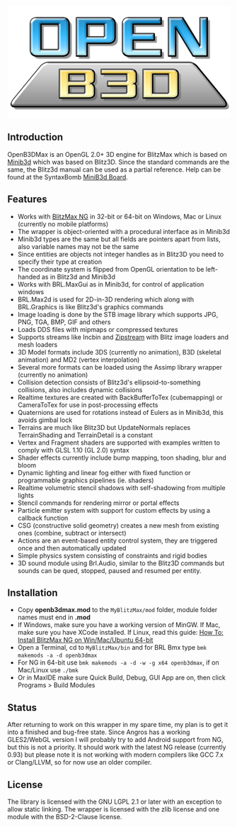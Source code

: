 
![OpenB3DMax](./media/openb3d_logo_512.png)

## Introduction

OpenB3DMax is an OpenGL 2.0+ 3D engine for BlitzMax which is based on [Minib3d](https://github.com/si-design/minib3d) which was based on Blitz3D. Since the standard commands are the same, the Blitz3d manual can be used as a partial reference. Help can be found at the SyntaxBomb [MiniB3d Board](http://www.syntaxbomb.com/index.php/board,20.0.html).

## Features 

* Works with [BlitzMax NG](https://github.com/bmx-ng/bmx-ng/releases) in 32-bit or 64-bit on Windows, Mac or Linux (currently no mobile platforms)
* The wrapper is object-oriented with a procedural interface as in Minib3d
* Minib3d types are the same but all fields are pointers apart from lists, also variable names may not be the same
* Since entities are objects not integer handles as in Blitz3D you need to specify their type at creation
* The coordinate system is flipped from OpenGL orientation to be left-handed as in Blitz3d and Minib3d
* Works with BRL.MaxGui as in Minib3d, for control of application windows
* BRL.Max2d is used for 2D-in-3D rendering which along with BRL.Graphics is like Blitz3d's graphics commands
* Image loading is done by the STB image library which supports JPG, PNG, TGA, BMP, GIF and others
* Loads DDS files with mipmaps or compressed textures
* Supports streams like Incbin and [Zipstream](https://github.com/maxmods/koriolis.mod) with Blitz image loaders and mesh loaders
* 3D Model formats include 3DS (currently no animation), B3D (skeletal animation) and MD2 (vertex interpolation)
* Several more formats can be loaded using the Assimp library wrapper (currently no animation)
* Collision detection consists of Blitz3d's ellipsoid-to-something collisions, also includes dynamic collisions
* Realtime textures are created with BackBufferToTex (cubemapping) or CameraToTex for use in post-processing effects
* Quaternions are used for rotations instead of Eulers as in Minib3d, this avoids gimbal lock
* Terrains are much like Blitz3D but UpdateNormals replaces TerrainShading and TerrainDetail is a constant
* Vertex and Fragment shaders are supported with examples written to comply with GLSL 1.10 (GL 2.0) syntax
* Shader effects currently include bump mapping, toon shading, blur and bloom
* Dynamic lighting and linear fog either with fixed function or programmable graphics pipelines (ie. shaders)
* Realtime volumetric stencil shadows with self-shadowing from multiple lights
* Stencil commands for rendering mirror or portal effects
* Particle emitter system with support for custom effects by using a callback function
* CSG (constructive solid geometry) creates a new mesh from existing ones (combine, subtract or intersect)
* Actions are an event-based entity control system, they are triggered once and then automatically updated
* Simple physics system consisting of constraints and rigid bodies
* 3D sound module using Brl.Audio, similar to the Blitz3D commands but sounds can be qued, stopped, paused and resumed per entity.

## Installation
* Copy **openb3dmax.mod** to the `MyBlitzMax/mod` folder, module folder names must end in **.mod**
* If Windows, make sure you have a working version of MinGW. If Mac, make sure you have XCode installed. If Linux, read this guide:
 [How To: Install BlitzMax NG on Win/Mac/Ubuntu 64-bit](https://www.syntaxbomb.com/index.php/topic,61.0.html)
* Open a Terminal, cd to `MyBlitzMax/bin` and for BRL Bmx type `bmk makemods -a -d openb3dmax`
* For NG in 64-bit use `bmk makemods -a -d -w -g x64 openb3dmax`, if on Mac/Linux use `./bmk`
* Or in MaxIDE make sure Quick Build, Debug, GUI App are on, then click Programs > Build Modules

## Status

After returning to work on this wrapper in my spare time, my plan is to get it into a finished and bug-free state. Since Angros has a working GLES2/WebGL version I will probably try to add Android support from NG, but this is not a priority. It should work with the latest NG release (currently 0.93) but please note it is not working with modern compilers like GCC 7.x or Clang/LLVM, so for now use an older compiler.

## License

The library is licensed with the GNU LGPL 2.1 or later with an exception to allow static linking. The wrapper is licensed with the zlib license and one module with the BSD-2-Clause license.

